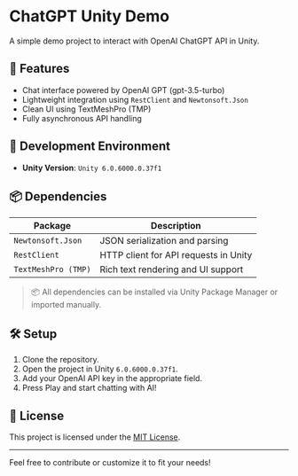 # ChatGPT Unity Demo

A simple demo project to interact with OpenAI ChatGPT API in Unity.

## 🚀 Features

- Chat interface powered by OpenAI GPT (gpt-3.5-turbo)
- Lightweight integration using `RestClient` and `Newtonsoft.Json`
- Clean UI using TextMeshPro (TMP)
- Fully asynchronous API handling

## 🧰 Development Environment

- **Unity Version**: `Unity 6.0.6000.0.37f1`

## 📦 Dependencies

| Package           | Description                                  |
|-------------------|----------------------------------------------|
| `Newtonsoft.Json` | JSON serialization and parsing               |
| `RestClient`      | HTTP client for API requests in Unity        |
| `TextMeshPro (TMP)` | Rich text rendering and UI support        |

> 📦 All dependencies can be installed via Unity Package Manager or imported manually.

## 🛠️ Setup

1. Clone the repository.
2. Open the project in Unity `6.0.6000.0.37f1`.
3. Add your OpenAI API key in the appropriate field.
4. Press Play and start chatting with AI!

## 📄 License

This project is licensed under the [MIT License](LICENSE).

---

Feel free to contribute or customize it to fit your needs!
